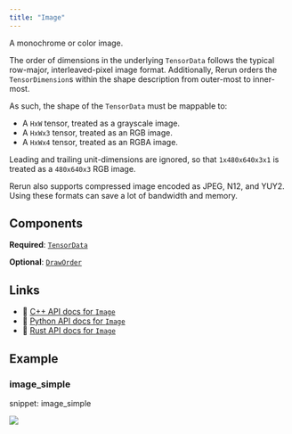 ```yaml
---
title: "Image"
---
```


A monochrome or color image.

The order of dimensions in the underlying `TensorData` follows the typical
row-major, interleaved-pixel image format. Additionally, Rerun orders the
`TensorDimension`s within the shape description from outer-most to inner-most.

As such, the shape of the `TensorData` must be mappable to:
- A `HxW` tensor, treated as a grayscale image.
- A `HxWx3` tensor, treated as an RGB image.
- A `HxWx4` tensor, treated as an RGBA image.

Leading and trailing unit-dimensions are ignored, so that
`1x480x640x3x1` is treated as a `480x640x3` RGB image.

Rerun also supports compressed image encoded as JPEG, N12, and YUY2.
Using these formats can save a lot of bandwidth and memory.

## Components

**Required**: [`TensorData`](../components/tensor_data.md)

**Optional**: [`DrawOrder`](../components/draw_order.md)

## Links
 * 🌊 [C++ API docs for `Image`](https://ref.rerun.io/docs/cpp/stable/structrerun_1_1archetypes_1_1Image.html)
 * 🐍 [Python API docs for `Image`](https://ref.rerun.io/docs/python/stable/common/archetypes#rerun.archetypes.Image)
 * 🦀 [Rust API docs for `Image`](https://docs.rs/rerun/latest/rerun/archetypes/struct.Image.html)

## Example

### image_simple

snippet: image_simple

<picture data-inline-viewer="snippets/image_simple">
  <source media="(max-width: 480px)" srcset="https://static.rerun.io/image_simple/06ba7f8582acc1ffb42a7fd0006fad7816f3e4e4/480w.png">
  <source media="(max-width: 768px)" srcset="https://static.rerun.io/image_simple/06ba7f8582acc1ffb42a7fd0006fad7816f3e4e4/768w.png">
  <source media="(max-width: 1024px)" srcset="https://static.rerun.io/image_simple/06ba7f8582acc1ffb42a7fd0006fad7816f3e4e4/1024w.png">
  <source media="(max-width: 1200px)" srcset="https://static.rerun.io/image_simple/06ba7f8582acc1ffb42a7fd0006fad7816f3e4e4/1200w.png">
  <img src="https://static.rerun.io/image_simple/06ba7f8582acc1ffb42a7fd0006fad7816f3e4e4/full.png">
</picture>

